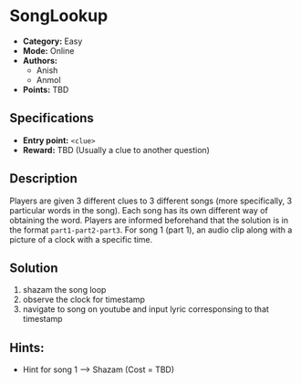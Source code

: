 # SongLookup

* **Category:** Easy
* **Mode:** Online
* **Authors:**
  * Anish
  * Anmol 
* **Points:** TBD

## Specifications

* **Entry point:** `<clue>`
* **Reward:** TBD (Usually a clue to another question)

## Description

Players are given 3 different clues to 3 different songs (more specifically, 3 particular words in the song). Each song has its own different way of obtaining the word. Players are informed beforehand that the solution is in the format `part1-part2-part3`. For song 1 (part 1), an audio clip along with a picture of a clock with a specific time.

## Solution

1. shazam the song loop
2. observe the clock for timestamp
3. navigate to song on youtube and input lyric corresponsing to that timestamp

## Hints:

 - Hint for song 1 --> Shazam (Cost = TBD) 